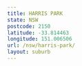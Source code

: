 ```yaml
---
title: HARRIS PARK
state: NSW
postcode: 2150
latitude: -33.814463
longitude: 151.006506
url: /nsw/harris-park/
layout: suburb
---
```

